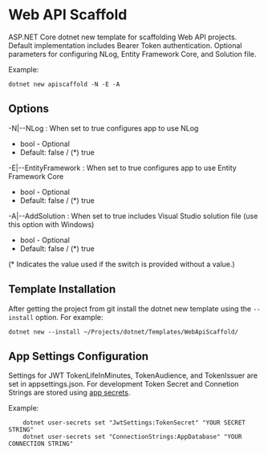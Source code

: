 # Web API Scaffold
ASP.NET Core dotnet new template for scaffolding Web API projects. Default implementation includes Bearer Token authentication. Optional parameters for configuring NLog, Entity Framework Core, and Solution file. 

Example:
```
dotnet new apiscaffold -N -E -A
```

## Options
-N|--NLog : When set to true configures app to use NLog
* bool - Optional          
* Default: false / (*) true


-E|--EntityFramework : When set to true configures app to use Entity Framework Core  
* bool - Optional          
* Default: false / (*) true


-A|--AddSolution : When set to true includes Visual Studio solution file (use this option with Windows)
* bool - Optional
* Default: false / (*) true
                        
(* Indicates the value used if the switch is provided without a value.)


## Template Installation
After getting the project from git install the dotnet new template using the `--install` option. For example:

```
dotnet new --install ~/Projects/dotnet/Templates/WebApiScaffold/
```


## App Settings Configuration

Settings for JWT TokenLifeInMinutes, TokenAudience, and TokenIssuer are set in appsettings.json. For development Token Secret and Connetion Strings are stored using [app secrets](https://docs.microsoft.com/en-us/aspnet/core/security/app-secrets?view=aspnetcore-2.2). 

Example:
```
    dotnet user-secrets set "JwtSettings:TokenSecret" "YOUR SECRET STRING"
    dotnet user-secrets set "ConnectionStrings:AppDatabase" "YOUR CONNECTION STRING"
```
